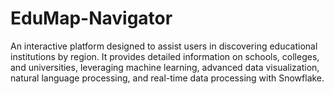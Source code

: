 # EduMap-Navigator
An interactive platform designed to assist users in discovering educational institutions by region. It provides detailed information on schools, colleges, and universities, leveraging machine learning, advanced data visualization, natural language processing, and real-time data processing with Snowflake.
